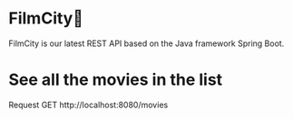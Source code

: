 # FilmCity🍿

FilmCity is our latest REST API based on the Java framework Spring Boot.


# See all the movies in the list
Request GET http://localhost:8080/movies
